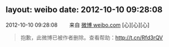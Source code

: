 layout: weibo
date: 2012-10-10 09:28:08
---
2012-10-10 09:28:08  &nbsp;&nbsp;&nbsp;&nbsp;&nbsp;&nbsp; 来自 <a href="http://weibo.com/" rel="nofollow">微博 weibo.com</a>
[心][心][心]
>  抱歉，此微博已被作者删除。查看帮助：http://t.cn/Rfd3rQV
